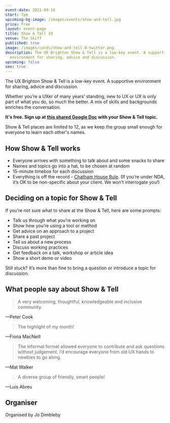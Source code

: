 ```yaml
---
event-date: 2021-09-14
start: 7pm
upcoming-bg-image: /images/events/show-and-tell.jpg
price: Free
layout: event-page
title: Show & Tell 19
venue: The Skiff
published: true
image: /images/cards/show-and-tell-8-twitter.png
description: The UX Brighton Show & Tell is a low-key event. A supportive
  environment for sharing, advice and discussion.
upcoming: false
seo: true
---
```

The UX Brighton Show & Tell is a low-key event. A supportive environment for sharing, advice and discussion.

Whether you’re a UXer of many years’ standing, new to UX or UX is only part of what you do, so much the better. A mix of skills and backgrounds enriches the conversation. 

**It's free. Sign up at [this shared Google Doc](https://docs.google.com/document/d/1_KYHjZx-OhRgAO-_i1Z556v46nwFCwZQvjJzKBPsP6k/edit#) with your Show & Tell topic.** 

Show & Tell places are limited to 12, as we keep the group small enough for everyone to learn each other's names. 

## How Show & Tell works

* Everyone arrives with something to talk about and some snacks to share
* Names and topics go into a hat, to be chosen at random 
* 15-minute timebox for each discussion 
* Everything is off the record - [Chatham House Rule](https://www.chathamhouse.org/chatham-house-rule). (If you’re under NDA, it’s OK to be non-specific about your client. We won’t interrogate you!) 

## Deciding on a topic for Show & Tell

If you’re not sure what to share at the Show & Tell, here are some prompts:

* Talk us through what you’re working on
* Show how you’re using a tool or method 
* Get advice on an approach to a project
* Share a past project
* Tell us about a new process
* Discuss working practices
* Get feedback on a talk, workshop or article idea
* Show a short demo or video

Still stuck? It’s more than fine to bring a question or introduce a topic for discussion.

## What people say about Show & Tell

> A very welcoming, thoughtful, knowledgeable and inclusive community.

—Peter Cook 

> The highlight of my month!

—Fiona MacNeill 

> The informal format allowed everyone to contribute and ask questions without judgement. I’d encourage everyone from old UX hands to newbies to go along.

—Mat Walker

> A diverse group of friendly, smart people!

—Luis Abreu 

## Organiser

Organised by Jo Dimbleby